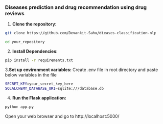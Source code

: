 ### **Diseases prediction and drug recommendation using drug reviews**

1. **Clone the repository**:

```bash
git clone https://github.com/Devankit-Sahu/dieases-classification-nlp

cd your_repository
```

2. **Install Dependencies**:
```bash
pip install -r requirements.txt
```

3.**Set up environment variables:**
Create .env file in root directory and paste below variables in the file
```bash
SECRET_KEY=your_secret_key_here
SQLALCHEMY_DATABASE_URI=sqlite:///database.db

```

4. **Run the Flask application:**
```bash
python app.py
```

Open your web browser and go to http://localhost:5000/
